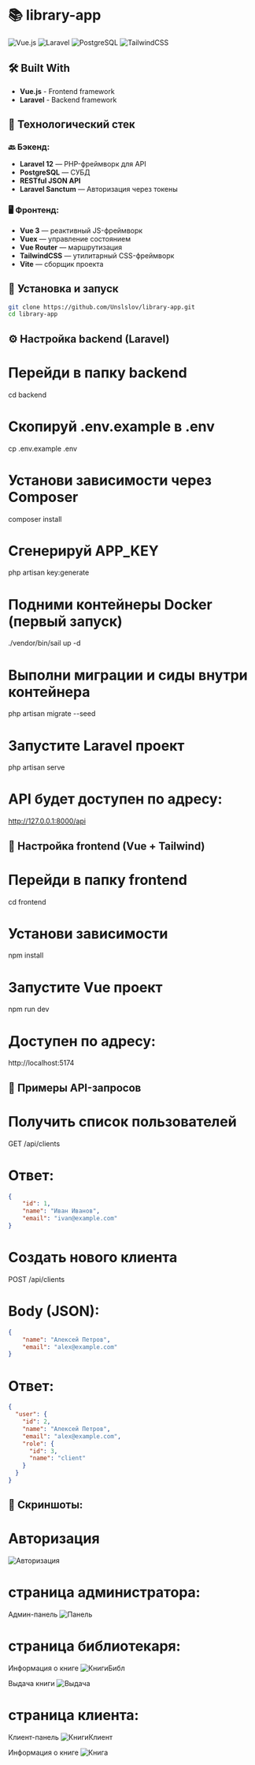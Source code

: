 # 📚 library-app

![Vue.js](https://img.shields.io/badge/Vue.js-35495E?style=for-the-badge&logo=vuedotjs&logoColor=4FC08D)
![Laravel](https://img.shields.io/badge/Laravel-FF2D20?style=for-the-badge&logo=laravel&logoColor=white)
![PostgreSQL](https://img.shields.io/badge/PostgreSQL-316192?style=for-the-badge&logo=postgresql&logoColor=white)
![TailwindCSS](https://img.shields.io/badge/Tailwind_CSS-38B2AC?style=for-the-badge&logo=tailwind-css&logoColor=white)

## 🛠 Built With
- **Vue.js** - Frontend framework
- **Laravel** - Backend framework

## 🧰 Технологический стек

### 🔙 Бэкенд:
- **Laravel 12** — PHP-фреймворк для API
- **PostgreSQL** — СУБД
- **RESTful JSON API** 
- **Laravel Sanctum** — Авторизация через токены

### 🖥 Фронтенд:
- **Vue 3** — реактивный JS-фреймворк
- **Vuex** — управление состоянием
- **Vue Router** — маршрутизация
- **TailwindCSS** — утилитарный CSS-фреймворк
- **Vite** — сборщик проекта

## 🚀 Установка и запуск

```bash
git clone https://github.com/Unslslov/library-app.git
cd library-app
```

## ⚙️ Настройка backend (Laravel)

# Перейди в папку backend
cd backend

# Скопируй .env.example в .env
cp .env.example .env

# Установи зависимости через Composer
composer install

# Сгенерируй APP_KEY
php artisan key:generate

# Подними контейнеры Docker (первый запуск)
./vendor/bin/sail up -d

# Выполни миграции и сиды внутри контейнера
php artisan migrate --seed

# Запустите Laravel проект
php artisan serve

# API будет доступен по адресу: 
http://127.0.0.1:8000/api

## 🎨 Настройка frontend (Vue + Tailwind)

# Перейди в папку frontend
cd frontend

# Установи зависимости
npm install

# Запустите Vue проект
npm run dev

# Доступен по адресу: 
http://localhost:5174

## 📡 Примеры API-запросов

# Получить список пользователей
GET /api/clients

# Ответ:
```json
{ 
    "id": 1,
    "name": "Иван Иванов",
    "email": "ivan@example.com"
}
```

# Создать нового клиента
POST /api/clients

# Body (JSON):
```json
{
    "name": "Алексей Петров",
    "email": "alex@example.com"
}
```

# Ответ:
```json
{
  "user": {
    "id": 2,
    "name": "Алексей Петров",
    "email": "alex@example.com",
    "role": {
      "id": 3,
      "name": "client"
    }
  }
}
```

## 📸 Скриншоты:

# Авторизация
![Авторизация](screenshots/authentication.png)

# страница администратора:
Админ-панель
![Панель](screenshots/adminPanel.png)

# страница библиотекаря:
Информация о книге
![КнигиБибл](screenshots/librarianBook.png)

Выдача книги
![Выдача](screenshots/issuanceBook.png)

# страница клиента:
Клиент-панель
![КнигиКлиент](screenshots/clientBooks.png)

Информация о книге
![Книга](screenshots/clientBook.png)